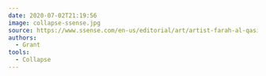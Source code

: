 ```yaml
---
date: 2020-07-02T21:19:56
image: collapse-ssense.jpg
source: https://www.ssense.com/en-us/editorial/art/artist-farah-al-qasimi-is-seeing-idols-in-a-world-of-state-surveillance
authors:
  - Grant
tools:
  - Collapse
---
```


